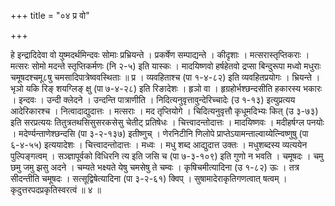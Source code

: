 +++
title = "०४ प्र वो"

+++

हे इन्द्रादिदेवा वो युष्मदर्थमिन्दवः सोमाः प्रभ्रियन्ते । प्रकर्षेण सम्पाद्यन्ते । कीदृशाः । मत्सरास्तृप्तिकराः । मत्सरः सोमो मदन्ते स्तृप्तिकर्मणः (नि २-५) इति यास्कः । मादयिष्णवो हर्षहेतवो द्रप्सा बिन्दुरूपा मध्वो मधुराः चमूषदश्चमू८षु चमसादिपात्रेष्ववस्थिताः ॥ प्र । व्यवहिताश्च (पा १-४-८२) इति व्यवहितप्रयोगः । भ्रियन्ते । भृञो यकि रिङ् शयग्लिङ् क्षु (पा ७-४-२८) इति रिङादेशः । हृञो वा । हृग्रहोर्भश्छन्दसीति हकारस्य भकारः । इन्दवः । उन्दी क्लेदने । उन्दन्ति पात्राणीति । निदित्यनुवृत्तावुन्देरिच्चादेः (उ १-१३) इत्युप्रत्यय आदेरिकारश्च । नित्वादाद्युदात्तः । मत्सराः । मद तृप्तियोगे । चिदित्यनुवृत्तौ कृधूमदिभ्यः कित् (उ ३-७३) इति सरप्रत्ययः तितुत्रतथसिसुसरकसेसु चेतीट् प्रतिषेधः । चित्त्वादन्तोदात्तः । मादयिष्णवः । मदीहर्षग्ल पनयोः । मदेर्ण्यन्ताणेश्छन्दसि (पा ३-२-१३७) इतीष्णुच् । णेरनिटीनि णिलोपे प्राप्तेऽयामन्ताल्वाय्येत्न्विष्णुषु (पा ६-४-५५) इत्ययादेशः । चित्त्वादन्तोदात्तः । मध्वः । मधु शब्द आद्युदात्त उक्तः । मधुशब्दस्य व्यत्ययेन पुल्पिङ्गत्वम् । सञ्ज्ञापूर्वको विधिरनि त्य इति जसि च (पा ७-३-१०९) इति गुणो न भवति । चमूषदः । चमु छमु जमु झसु अदने । चम्यते भक्ष्यते येषु चमसेषु ते चम्वः । कृषिचमीत्यादिना (उ १-८२) ऊः । तत्र सीदन्तीति चमूषदः । सत्सूद्विषेत्यादिना (पा ३-२-६१) क्विप् । सुषामादेराकृतिगणत्वात् षत्वम् । कृदुत्तरपदप्रकृतिस्वरत्वं ॥ ४ ॥